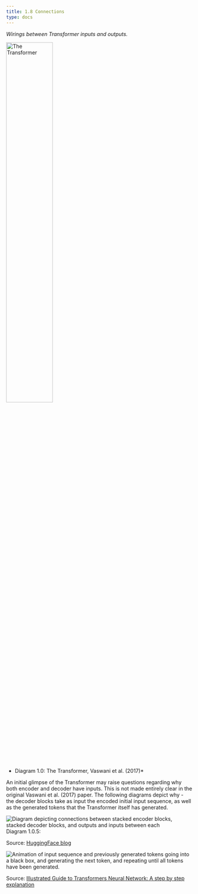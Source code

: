 ```yaml
---
title: 1.8 Connections
type: docs
---
```


*Wirings between Transformer inputs and outputs.*

<img src="/img/transformer-vaswani.png" alt="The Transformer" width="50%"/>

* Diagram 1.0: The Transformer, Vaswani et al. (2017)*

An initial glimpse of the Transformer may raise questions regarding why both encoder and decoder have inputs. This is not made entirely clear in the original Vaswani et al. (2017) paper. The following diagrams depict why \- the decoder blocks take as input the encoded initial input sequence, as well as the generated tokens that the Transformer itself has generated.

![Diagram depicting connections between stacked encoder blocks, stacked decoder blocks, and outputs and inputs between each](/img/encoder-decoder-connections-1.png)
 Diagram 1.0.5: 

Source: [HuggingFace blog](https://huggingface.co/blog/encoder-decoder)

![Animation of input sequence and previously generated tokens going into a black box, and generating the next token, and repeating until all tokens have been generated.](/img/decoder-gen.gif)

Source: [Illustrated Guide to Transformers Neural Network: A step by step explanation](https://www.youtube.com/watch?v=4Bdc55j80l8)


